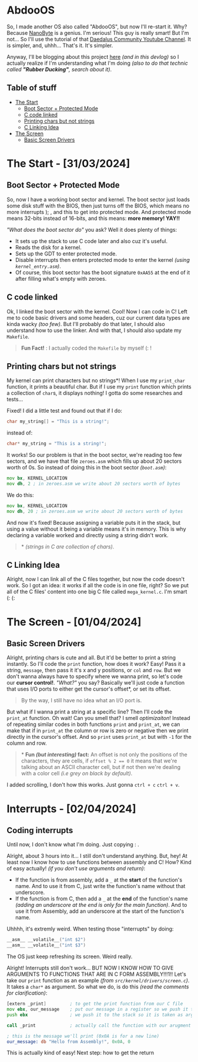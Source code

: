 # AbdooOS

So, I made another OS also called "AbdooOS", but now I'll re-start it. Why?
Because [NanoByte](https://www.youtube.com/@nanobyte-dev) is a genius.
I'm serious! This guy is really smart! But I'm not... So I'll use the tutorial of that
[Daedalus Community Youtube Channel](https://www.youtube.com/@DaedalusCommunity).
It is simpler, and, uhhh... That's it. It's simpler.

Anyway, I'll be blogging about this project [here](https://abdooowd.hashnode.dev/)
_(and in this devlog)_ so I actually realize if I'm understanding what I'm doing
_(also to do that technic called **"Rubber Ducking"**, search about it)_.

## Table of stuff

-   [The Start](#the-start---31032024)
    -   [Boot Sector + Protected Mode](#boot-sector--protected-mode)
    -   [C code linked](#c-code-linked)
    -   [Printing chars but not strings](#printing-chars-but-not-strings)
    -   [C Linking Idea](#c-linking-idea)
-   [The Screen](#the-screen---01042024)
    -   [Basic Screen Drivers](#basic-screen-driver)

# The Start - [31/03/2024]

## Boot Sector + Protected Mode

So, now I have a working boot sector and kernel. The boot sector just loads some
disk stuff with the BIOS, then just turns off the BIOS, which means no more interrupts ); ,
and this to get into protected mode. And protected mode means 32-bits instead of 16-bits,
and this means: **more memory! YAY!!**

_"What does the boot sector do"_ you ask? Well it does plenty of things:

-   It sets up the stack to use C code later and also cuz it's useful.
-   Reads the disk for a kernel.
-   Sets up the GDT to enter protected mode.
-   Disable interrupts then enters protected mode to enter the kernel _(using `kernel_entry.asm`)_.
-   Of course, this boot sector has the boot signature `0xAA55` at the end of it after
    filling what's empty with zeroes.

## C code linked

Ok, I linked the boot sector with the kernel. Cool! Now I can code in C! Left me to code
basic drivers and some headers, cuz our current data types are kinda wacky _(too few)_.
But I'll probably do that later, I should also understand how to use the linker. And with that,
I should also update my `Makefile`.

> **Fun Fact!** : I actually coded the `Makefile` by myself (: !

## Printing chars but not strings

My kernel can print characters but no strings\*! When I use my `print_char` function, it prints
a beautiful char. But if I use my `print` function which prints a collection of `char`s, it displays
nothing! I gotta do some researches and tests...

Fixed! I did a little test and found out that if I do:

```c
char my_string[] = "This is a string!";
```

instead of:

```c
char* my_string = "This is a string!";
```

It works! So our problem is that in the boot sector, we're reading too few sectors,
and we have that file `zeroes.asm` which fills up about 20 sectors worth of 0s.
So instead of doing this in the boot sector _(`boot.asm`)_:

```asm
mov bx, KERNEL_LOCATION
mov dh, 2 ; in zeroes.asm we write about 20 sectors worth of bytes
```

We do this:

```asm
mov bx, KERNEL_LOCATION
mov dh, 20 ; in zeroes.asm we write about 20 sectors worth of bytes
```

And now it's fixed! Because assigning a variable puts it in the stack, but using
a value without it being a variable means it's in memory. This is why declaring a variable
worked and directly using a string didn't work.

> \* _(strings in C are collection of chars)_.

## C Linking Idea

Alright, now I can link all of the C files together, but now the code doesn't work.
So I got an idea: it works if all the code is in one file, right? So we put all of
the C files' content into one big C file called `mega_kernel.c`. I'm smart (: (:

# The Screen - [01/04/2024]

## Basic Screen Drivers

Alright, printing chars is cute and all. But it'd be better to print a string instantly.
So I'll code the `print` function, how does it work? Easy! Pass it a string,
`message`, then pass it it's x and y positions, or `col` and `row`. But we don't wanna
always have to specify where we wanna print, so let's code our **cursor control!**.
_"What?"_ you say? Basically we'll just code a function that uses I/O ports to either
get the cursor's offset\*, or set its offset.

> By the way, I still have no idea what an I/O port is.

But what if I wanna print a string at a specific line? Then I'll code the `print_at` function.
Oh wait! Can you smell that? I smell _optimizaiton_! Instead of repeating similar codes
in both functions `print` and `print_at`, we can make that if in `print_at` the column or row
is zero or negative then we print directly in the cursor's offset. And so `print` uses `print_at`
but with `-1` for the column and row.

> \* **Fun _(but interesting)_ fact:** An offset is not only the positions of the characters,
> they are cells, if `offset % 2 == 0` it means that we're talking about an ASCII character
> cell, but if not then we're dealing with a color cell _(i.e grey on black by default)_.

I added scrolling, I don't how this works. Just gonna `ctrl + c` `ctrl + v`.

# Interrupts - [02/04/2024]

## Coding interrupts

Until now, I don't know what I'm doing. Just copying \: .

Alright, about 3 hours into it... I still don't understand anything. But, hey!
At least now I know how to use functions between assembly and C!
How? Kind of easy actually! _(if you don't use arguments and return)_:

-   If the function is from assembly, add a `_` at the **start** of the function's name.
    And to use it from C, just write the function's name without that underscore.
-   If the function is from C, then add a `_` at the **end** of the function's name
    _(adding an underscore at the end is only for the main function)_.
    And to use it from Assembly, add an underscore at the start of the function's name.

Uhhhh, it's extremly weird. When testing those "interrupts" by doing:

```c
__asm__ __volatile__("int $2")
__asm__ __volatile__("int $3")
```

The OS just keep refreshing its screen. Weird really.

Alright! Interrupts still don't work... BUT NOW I KNOW HOW TO GIVE ARGUMENTS
TO FUNCTIONS THAT ARE IN C FORM ASSEMBLY!!!1!!
Let's take our `print` function as an example _(from `src/kernel/drivers/screen.c`)_.
It takes a `char*` as argument. So what we do, is do this
_(read the comments for clarification)_:

```asm
[extern _print]         ; to get the print function from our C file
mov ebx, our_message    ; put our message in a register so we push it to the stack later
push ebx                ; we push it to the stack so it is taken as argument

call _print             ; actually call the function with our arugment already given

; this is the message we'll print (0x0A is for a new line)
our_message: db "Hello from Assembly!", 0x0A, 0
```

This is actually kind of easy! Next step: how to get the return
